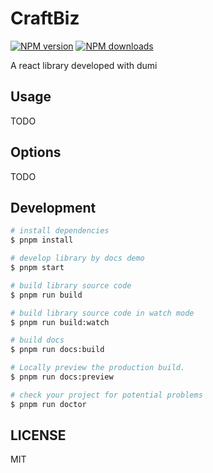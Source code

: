 # CraftBiz

[![NPM version](https://img.shields.io/npm/v/CraftBiz.svg?style=flat)](https://npmjs.org/package/CraftBiz)
[![NPM downloads](http://img.shields.io/npm/dm/CraftBiz.svg?style=flat)](https://npmjs.org/package/CraftBiz)

A react library developed with dumi

## Usage

TODO

## Options

TODO

## Development

```bash
# install dependencies
$ pnpm install

# develop library by docs demo
$ pnpm start

# build library source code
$ pnpm run build

# build library source code in watch mode
$ pnpm run build:watch

# build docs
$ pnpm run docs:build

# Locally preview the production build.
$ pnpm run docs:preview

# check your project for potential problems
$ pnpm run doctor
```

## LICENSE

MIT
